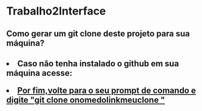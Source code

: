 # Trabalho2Interface

<h2>Como gerar um git clone deste projeto para sua máquina?<h2>

<li>Caso não tenha instalado o github em sua máquina acesse:</li>
<p><a href="https://www.hostinger.com.br/tutoriais/tutorial-do-git-basics-introducao#:~:text=Instalar%20o%20GIT%20no%20Windows%3A&text=Acesse%20o%20site%20oficial%20e,concluir%20com%20%C3%AAxito%20a%20instala%C3%A7%C3%A3o.>Visit W3Schools.com!</a></p>

<li>Após ter instalado corretamente,Crie uma nova pasta em seu computador</li>
<li>Após isso,acesse esta pasta nova no seu prompt de comando, e em seguida volte para a página do meu github e clique em "Code" onde irá pegar o link do clone do projeto</li>
<li>Por fim,volte para o seu prompt de comando e digite "git clone onomedolinkmeuclone "</li>
